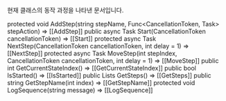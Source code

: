 현재 클래스의 동작 과정을 나타낸 문서입니다.

protected void AddStep(string stepName, Func<CancellationToken, Task> stepAction)
=> [[AddStep]]
public async Task Start(CancellationToken cancellationToken)
=> [[Start]]
protected async Task NextStep(CancellationToken cancellationToken, int delay = 1)
=> [[NextStep]]
protected async Task MoveStep(int stepIndex, CancellationToken cancellationToken, int delay = 1)
=> [[MoveStep]]
public int GetCurrentStateIndex()
=> [[GetCurrentStateIndex]]
public bool IsStarted()
=> [[IsStarted]]
public Lists<string> GetSteps()
=> [[GetSteps]]
public string GetStepName(int index)
=> [[GetStepName]]
protected void LogSequence(string message)
=> [[LogSequence]]

